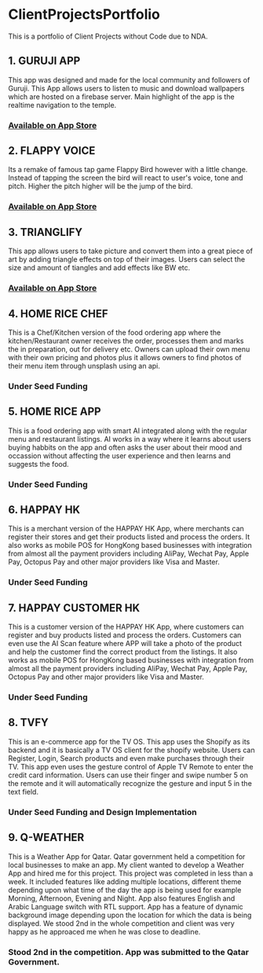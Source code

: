 
# ClientProjectsPortfolio
This is a portfolio of Client Projects without Code due to NDA. 

## 1. GURUJI APP
This app was designed and made for the local community and followers of Guruji. This App allows users to listen to music and download wallpapers which are hosted on a firebase server. Main highlight of the app is the realtime navigation to the temple.

### [Available on App Store](https://apps.apple.com/us/app/jai-guru-ji/id1214655069)



## 2. FLAPPY VOICE
Its a remake of famous tap game Flappy Bird however with a little change. Instead of tapping the screen the bird will react to user's voice, tone and pitch. Higher the pitch higher will be the jump of the bird. 

### [Available on App Store](https://apps.apple.com/am/app/flappy-voice/id1219755200)



## 3. TRIANGLIFY
This app allows users to take picture and convert them into a great piece of art by adding triangle effects on top of their images. Users can select the size and amount of tiangles and add effects like BW etc. 

### [Available on App Store](https://apps.apple.com/us/app/trianglify-create-polygon-art/id1297982647)



## 4. HOME RICE CHEF
This is a Chef/Kitchen version of the food ordering app where the kitchen/Restaurant owner receives the order, processes them and marks the in preparation, out for delivery etc. Owners can upload their own menu with their own pricing and photos plus it allows owners to find photos of their menu item through unsplash using an api. 

### Under Seed Funding



## 5. HOME RICE APP
This is a food ordering app with smart AI integrated along with the regular menu and restaurant listings. AI works in a way where it learns about users buying habbits on the app and often asks the user about their mood and occassion without affecting the user experience and then learns and suggests the food. 

### Under Seed Funding



## 6. HAPPAY HK 
This is a merchant version of the HAPPAY HK App, where merchants can register their stores and get their products listed and process the orders. It also works as mobile POS for HongKong based businesses with integration from almost all the payment providers including AliPay, Wechat Pay, Apple Pay, Octopus Pay and other major providers like Visa and Master. 

### Under Seed Funding



## 7. HAPPAY CUSTOMER HK
This is a customer version of the HAPPAY HK App, where customers can register and buy products listed and process the orders. Customers can even use the AI Scan feature where APP will take a photo of the product and help the customer find the correct product from the listings. It also works as mobile POS for HongKong based businesses with integration from almost all the payment providers including AliPay, Wechat Pay, Apple Pay, Octopus Pay and other major providers like Visa and Master.

### Under Seed Funding



## 8. TVFY
This is an e-commerce app for the TV OS. This app uses the Shopify as its backend and it is basically a TV OS client for the shopify website. Users can Register, Login, Search products and even make purchases through their TV. This app even uses the gesture control of Apple TV Remote to enter the credit card information. Users can use their finger and swipe number 5 on the remote and it will automatically recognize the gesture and input 5 in the text field. 

### Under Seed Funding and Design Implementation




## 9. Q-WEATHER
This is a Weather App for Qatar. Qatar government held a competition for local businesses to make an app. My client wanted to develop a Weather App and hired me for this project. This project was completed in less than a week. It included features like adding multiple locations, different theme depending upon what time of the day the app is being used for example Morning, Afternoon, Evening and Night. App also features English and Arabic Language switch with RTL support. App has a feature of dynamic background image depending upon the location for which the data is being displayed. We stood 2nd in the whole competition and client was very happy as he approaced me when he was close to deadline. 

### Stood 2nd in the competition. App was submitted to the Qatar Government.
